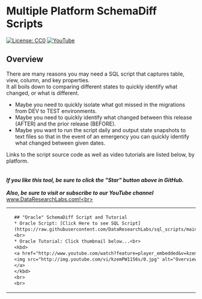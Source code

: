 # Multiple Platform SchemaDiff Scripts
[![License: CC0](https://img.shields.io/badge/License-CC0-red)](LICENSE "Creative Commons Zero License by DataResearchLabs (effectively = Public Domain")
[![YouTube](https://img.shields.io/badge/YouTube-DataResearchLabs-brightgreen)](http://www.DataResearchLabs.com)

## Overview
There are many reasons you may need a SQL script that captures table, view, column, and key properties.  
It all boils down to comparing different states to quickly identify what changed, or what is different.


* Maybe you need to quickly isolate what got missed in the migrations from DEV to TEST environments.  
* Maybe you need to quickly identify what changed between this release (AFTER) and the prior release (BEFORE).  
* Maybe you want to run the script daily and output state snapshots to text files so that in the event of an emergency you can quickly identify what changed between given dates.


Links to the script source code as well as video tutorials are listed below, by platform.
<br>
<br>
<br>
***If you like this tool, be sure to click the "Star" button above in GitHub.*** <br>
<br>
***Also, be sure to visit or subscribe to our YouTube channel*** www.DataResearchLabs.com!<br>
<br>


<table>
  <tr>
    <td><img src="https://github.com/DataResearchLabs/sql_scripts/blob/main/oracle/img/oracle_icon.png" width="96px"></td>
    <td>
      
      
    ## "Oracle" SchemaDiff Script and Tutorial
    * Oracle Script: [Click Here to see SQL Script](https://raw.githubusercontent.com/DataResearchLabs/sql_scripts/main/oracle/data_dictionary/data_dict_dump.sql)<br>
    * Oracle Tutorial: Click thumbnail below...<br>
    <kbd>
    <a href="http://www.youtube.com/watch?feature=player_embedded&v=kzemPW1156s" target="_blank">
    <img src="http://img.youtube.com/vi/kzemPW1156s/0.jpg" alt="Overview Video" width="200" />
    </a>
    </kbd>
    <br>
    <br>
  </td>
</tr>
</table>



